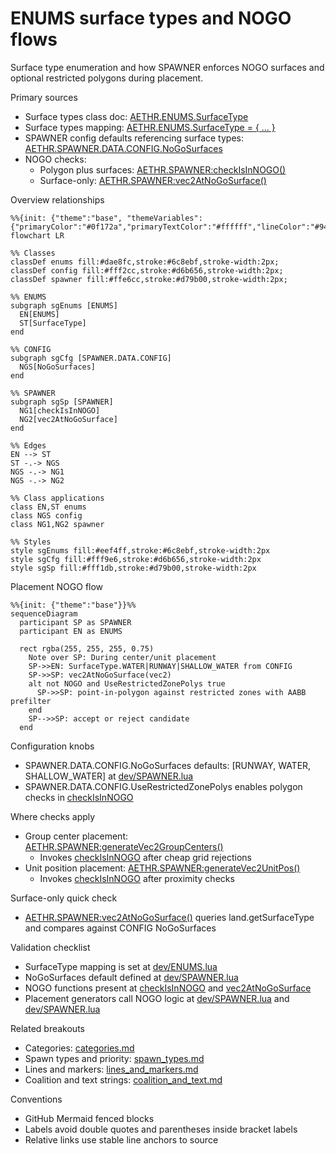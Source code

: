 # ENUMS surface types and NOGO flows

Surface type enumeration and how SPAWNER enforces NOGO surfaces and optional restricted polygons during placement.

Primary sources

- Surface types class doc: [AETHR.ENUMS.SurfaceType](../../dev/ENUMS.lua:50)
- Surface types mapping: [AETHR.ENUMS.SurfaceType = { ... }](../../dev/ENUMS.lua:365)
- SPAWNER config defaults referencing surface types: [AETHR.SPAWNER.DATA.CONFIG.NoGoSurfaces](../../dev/SPAWNER.lua:108)
- NOGO checks:
  - Polygon plus surfaces: [AETHR.SPAWNER:checkIsInNOGO()](../../dev/SPAWNER.lua:2085)
  - Surface-only: [AETHR.SPAWNER:vec2AtNoGoSurface()](../../dev/SPAWNER.lua:2128)

Overview relationships

```mermaid
%%{init: {"theme":"base", "themeVariables":{"primaryColor":"#0f172a","primaryTextColor":"#ffffff","lineColor":"#94a3b8","fontSize":"12px"}}}%%
flowchart LR

%% Classes
classDef enums fill:#dae8fc,stroke:#6c8ebf,stroke-width:2px;
classDef config fill:#fff2cc,stroke:#d6b656,stroke-width:2px;
classDef spawner fill:#ffe6cc,stroke:#d79b00,stroke-width:2px;

%% ENUMS
subgraph sgEnums [ENUMS]
  EN[ENUMS]
  ST[SurfaceType]
end

%% CONFIG
subgraph sgCfg [SPAWNER.DATA.CONFIG]
  NGS[NoGoSurfaces]
end

%% SPAWNER
subgraph sgSp [SPAWNER]
  NG1[checkIsInNOGO]
  NG2[vec2AtNoGoSurface]
end

%% Edges
EN --> ST
ST -.-> NGS
NGS -.-> NG1
NGS -.-> NG2

%% Class applications
class EN,ST enums
class NGS config
class NG1,NG2 spawner

%% Styles
style sgEnums fill:#eef4ff,stroke:#6c8ebf,stroke-width:2px
style sgCfg fill:#fff9e6,stroke:#d6b656,stroke-width:2px
style sgSp fill:#fff1db,stroke:#d79b00,stroke-width:2px
```

Placement NOGO flow

```mermaid
%%{init: {"theme":"base"}}%%
sequenceDiagram
  participant SP as SPAWNER
  participant EN as ENUMS

  rect rgba(255, 255, 255, 0.75)
    Note over SP: During center/unit placement
    SP->>EN: SurfaceType.WATER|RUNWAY|SHALLOW_WATER from CONFIG
    SP->>SP: vec2AtNoGoSurface(vec2)
    alt not NOGO and UseRestrictedZonePolys true
      SP->>SP: point-in-polygon against restricted zones with AABB prefilter
    end
    SP-->>SP: accept or reject candidate
  end
```

Configuration knobs

- SPAWNER.DATA.CONFIG.NoGoSurfaces defaults: [RUNWAY, WATER, SHALLOW_WATER] at [dev/SPAWNER.lua](../../dev/SPAWNER.lua:108)
- SPAWNER.DATA.CONFIG.UseRestrictedZonePolys enables polygon checks in [checkIsInNOGO](../../dev/SPAWNER.lua:2085)

Where checks apply

- Group center placement: [AETHR.SPAWNER:generateVec2GroupCenters()](../../dev/SPAWNER.lua:1067)
  - Invokes [checkIsInNOGO](../../dev/SPAWNER.lua:2085) after cheap grid rejections
- Unit position placement: [AETHR.SPAWNER:generateVec2UnitPos()](../../dev/SPAWNER.lua:1299)
  - Invokes [checkIsInNOGO](../../dev/SPAWNER.lua:2085) after proximity checks

Surface-only quick check

- [AETHR.SPAWNER:vec2AtNoGoSurface()](../../dev/SPAWNER.lua:2128) queries land.getSurfaceType and compares against CONFIG NoGoSurfaces

Validation checklist

- SurfaceType mapping is set at [dev/ENUMS.lua](../../dev/ENUMS.lua:365)
- NoGoSurfaces default defined at [dev/SPAWNER.lua](../../dev/SPAWNER.lua:108)
- NOGO functions present at [checkIsInNOGO](../../dev/SPAWNER.lua:2085) and [vec2AtNoGoSurface](../../dev/SPAWNER.lua:2128)
- Placement generators call NOGO logic at [dev/SPAWNER.lua](../../dev/SPAWNER.lua:1227) and [dev/SPAWNER.lua](../../dev/SPAWNER.lua:1505)

Related breakouts

- Categories: [categories.md](./categories.md)
- Spawn types and priority: [spawn_types.md](./spawn_types.md)
- Lines and markers: [lines_and_markers.md](./lines_and_markers.md)
- Coalition and text strings: [coalition_and_text.md](./coalition_and_text.md)

Conventions

- GitHub Mermaid fenced blocks
- Labels avoid double quotes and parentheses inside bracket labels
- Relative links use stable line anchors to source